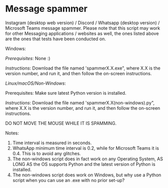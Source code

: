 # Message spammer
Instagram (desktop web version) / Discord / Whatsapp (desktop version) / Microsoft Teams message spammer.
Please note that this script may work for other Messaging applications / websites as well, the ones listed above are the ones that tests have been conducted on.

Windows:

*Prerequisites*:
None :)


*Instructions*:
Download the file named 'spammerX.X.exe", where X.X is the version number, and run it, and then follow the on-screen instructions.

*Linux/macOS/Non-Windows*:

Prerequisites:
Make sure latest Python version is installed.


*Instructions*:
Download the file named 'spammerX.X(non-windows).py", where X.X is the version number, and run it, and then follow the on-screen instructions.

DO NOT MOVE THE MOUSE WHILE IT IS SPAMMING.

Notes: 
1. Time interval is measured in seconds.
2. WhatsApp minimum time interval is 0.2, while for Microsoft Teams it is 0.4. This is to avoid any glitches.
3. The non-windows script does in fact work on any Operating System, AS LONG AS the OS supports Python and the latest version of Python is installed.
4. The non-windows script does work on Windows, but why use a Python script when you can use an .exe with no prior set-up?
